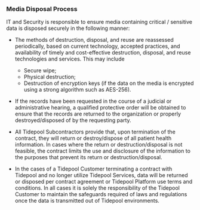 ### Media Disposal Process

IT and Security is responsible to ensure media containing critical / sensitive
data is disposed securely in the following manner:

* The methods of destruction, disposal, and reuse are reassessed periodically,
  based on current technology, accepted practices, and availability of timely
  and cost-effective destruction, disposal, and reuse technologies and services.
  This may include

    - Secure wipe;
    - Physical destruction;
    - Destruction of encryption keys (if the data on the media is encrypted
      using a strong algorithm such as AES-256).

* If the records have been requested in the course of a judicial or
  administrative hearing, a qualified protective order will be obtained to
  ensure that the records are returned to the organization or properly
  destroyed/disposed of by the requesting party.

* All Tidepool Subcontractors provide that, upon termination of the contract,
  they will return or destroy/dispose of all patient health information. In
  cases where the return or destruction/disposal is not feasible, the contract
  limits the use and disclosure of the information to the purposes that prevent
  its return or destruction/disposal.

*  In the cases of a Tidepool Customer terminating a contract with
   Tidepool and no longer utilize Tidepool Services,
   data will be returned or disposed per contract agreement or
   Tidepool Platform use terms and conditions. In all cases it is
   solely the responsibility of the Tidepool Customer to maintain
   the safeguards required of laws and regulations once the data is transmitted
   out of Tidepool environments.
